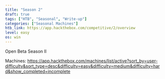 ```yaml
---
title: "Season 2"
draft: true
tags: ["HTB", "Seasonal", "Write-up"]
categories: ["Seasonal Machines"]
htb_link: https://app.hackthebox.com/competitive/2/overview
level: easy
os: win
---
```

Open Beta Season II

Machines:
https://app.hackthebox.com/machines/list/active?sort_by=user-difficulty&sort_type=desc&difficulty=easy&difficulty=medium&difficulty=hard&show_completed=incomplete